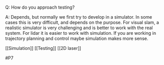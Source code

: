 Q: How do you approach testing?

A: Depends, but normally we first try to develop in a simulator. In some cases this is very difficult, and depends on the purpose. For visual slam, a realistic simulator is very challenging and is better to work with the real system. For lidar it is easier to work with simulation. If you are working in trajectory planning and control maybe simulation makes more sense.

[[Simulation]]
[[Testing]]
[[2D laser]]

#P7 